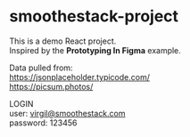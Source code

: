 # smoothestack-project
This is a demo React project. <br />
Inspired by the <strong>Prototyping In Figma</strong> example.

Data pulled from: <br />
https://jsonplaceholder.typicode.com/ <br />
https://picsum.photos/

LOGIN <br />
user: virgil@smoothestack.com <br />
password: 123456
